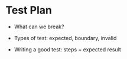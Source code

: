 # Test Plan

- What can we break?

- Types of test: expected, boundary, invalid

- Writing a good test: steps + expected result